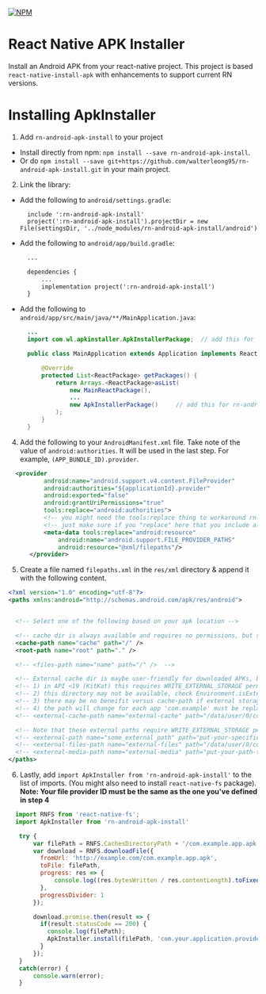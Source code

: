 [![NPM](https://nodei.co/npm/rn-android-apk-install.png)](https://nodei.co/npm/rn-android-apk-install/)

# React Native APK Installer

Install an Android APK from your react-native project.
This project is based `react-native-install-apk` with enhancements to support current RN versions.

# Installing ApkInstaller

1. Add `rn-android-apk-install` to your project

  - Install directly from npm: `npm install --save rn-android-apk-install`.
  - Or do `npm install --save git+https://github.com/walterleong95/rn-android-apk-install.git` in your main project.

2. Link the library:

  - Add the following to `android/settings.gradle`:

    ```
      include ':rn-android-apk-install'
      project(':rn-android-apk-install').projectDir = new File(settingsDir, '../node_modules/rn-android-apk-install/android')
    ```

  - Add the following to `android/app/build.gradle`:

    ```xml
      ...

      dependencies {
          ...
          implementation project(':rn-android-apk-install')
      }
    ```

  - Add the following to `android/app/src/main/java/**/MainApplication.java`:

    ```java
      ...
      import com.wl.apkinstaller.ApkInstallerPackage;  // add this for rn-android-apk-install

      public class MainApplication extends Application implements ReactApplication {

          @Override
          protected List<ReactPackage> getPackages() {
              return Arrays.<ReactPackage>asList(
                  new MainReactPackage(),
                  ...
                  new ApkInstallerPackage()     // add this for rn-android-apk-install
              );
          }
      }
    ```
4. Add the following to your `AndroidManifest.xml` file. 
   Take note of the value of `android:authorities`. It will be used in the last step. For example, `(APP_BUNDLE_ID).provider`.
  ```xml
    <provider
            android:name="android.support.v4.content.FileProvider"
            android:authorities="${applicationId}.provider"
            android:exported="false"
            android:grantUriPermissions="true"
            tools:replace="android:authorities">
            <!-- you might need the tools:replace thing to workaround rn-fetch-blob or other definitions of provider -->
            <!-- just make sure if you "replace" here that you include all the paths you are replacing *plus* the cache path we use -->
            <meta-data tools:replace="android:resource"
                android:name="android.support.FILE_PROVIDER_PATHS"
                android:resource="@xml/filepaths"/>
        </provider>
  ```
5. Create a file named `filepaths.xml` in the `res/xml` directory & append it with the following content.
  ```xml
  <?xml version="1.0" encoding="utf-8"?>
<paths xmlns:android="http://schemas.android.com/apk/res/android">


    <!-- Select one of the following based on your apk location -->

    <!-- cache dir is always available and requires no permissions, but space may be limited -->
    <cache-path name="cache" path="/" />
    <root-path name="root" path="." />

    <!-- <files-path name="name" path="/" />  -->

    <!-- External cache dir is maybe user-friendly for downloaded APKs, but you must be careful. -->
    <!-- 1) in API <19 (KitKat) this requires WRITE_EXTERNAL_STORAGE permission. >=19, no permission -->
    <!-- 2) this directory may not be available, check Environment.isExternalStorageEmulated(file) to see -->
    <!-- 3) there may be no beneifit versus cache-path if external storage is emulated. Check Environment.isExternalStorageEmulated(File) to verify -->
    <!-- 4) the path will change for each app 'com.example' must be replaced by your application package -->
    <!-- <external-cache-path name="external-cache" path="/data/user/0/com.example/cache" /> -->

    <!-- Note that these external paths require WRITE_EXTERNAL_STORAGE permission -->
    <!-- <external-path name="some_external_path" path="put-your-specific-external-path-here" />  -->
    <!-- <external-files-path name="external-files" path="/data/user/0/com.example/cache" />  -->
    <!-- <external-media-path name="external-media" path="put-your-path-to-media-here" />  -->
</paths>
  ```

6. Lastly, add `import ApkInstaller from 'rn-android-apk-install'` to the list of imports. (You might also need to install `react-native-fs` package). **Note: Your file provider ID must be the same as the one you've defined in step 4**

  ```javascript
    import RNFS from 'react-native-fs';
    import ApkInstaller from 'rn-android-apk-install'

     try {
         var filePath = RNFS.CachesDirectoryPath + '/com.example.app.apk';
         var download = RNFS.downloadFile({
           fromUrl: 'http://example.com/com.example.app.apk',
           toFile: filePath,
           progress: res => {
               console.log((res.bytesWritten / res.contentLength).toFixed(2));
           },
           progressDivider: 1
         });

         download.promise.then(result => {
           if(result.statusCode == 200) {
             console.log(filePath);
             ApkInstaller.install(filePath, 'com.your.application.provider');
           }
         });
     }
     catch(error) {
         console.warn(error);
     }
  ```
